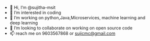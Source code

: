 - 👋 Hi, I’m @sujitha-msit
- 👀 I’m interested in coding
- 🌱 I’m working on python,Java,Microservices, machine learning and deep learning
- 💞️ I’m looking to collaborate on working on open source code
- 📫 reach me on 9603567868 or sujicmc@gmail.com

<!---
sujitha-msit/sujitha-msit is a ✨ special ✨ repository because its `README.md` (this file) appears on your GitHub profile.
You can click the Preview link to take a look at your changes.
--->
